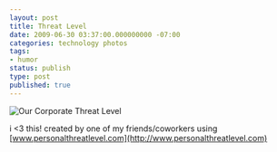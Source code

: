 ```yaml
---
layout: post
title: Threat Level
date: 2009-06-30 03:37:00.000000000 -07:00
categories: technology photos
tags:
- humor
status: publish
type: post
published: true
---
```

![Our Corporate Threat Level](http://24.media.tumblr.com/F0ca4HZtJpbm4drhXpAMho0Co1_400.jpg)

i &lt;3 this! created by one of my friends/coworkers using [www.personalthreatlevel.com](http://www.personalthreatlevel.com)
